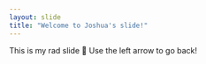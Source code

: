 ```yaml
---
layout: slide
title: "Welcome to Joshua's slide!"
---
```

This is my rad slide 🎉
Use the left arrow to go back!
